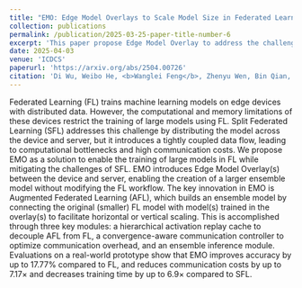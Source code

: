 ```yaml
---
title: "EMO: Edge Model Overlays to Scale Model Size in Federated Learning"
collection: publications
permalink: /publication/2025-03-25-paper-title-number-6
excerpt: 'This paper propose Edge Model Overlay to address the challenges in SFL.'
date: 2025-04-03
venue: 'ICDCS'
paperurl: 'https://arxiv.org/abs/2504.00726'
citation: 'Di Wu, Weibo He, <b>Wanglei Feng</b>, Zhenyu Wen, Bin Qian, and Blesson Varghese. (Accept). &quot;EMO: Edge Model Overlays to Scale Model Size in Federated Learning.&quot; <i>ICDCS2025</i>. (CCF B)'
---
```


 Federated Learning (FL) trains machine learning models on edge devices with distributed data. However, the computational and memory limitations of these devices restrict the training of large models using FL. Split Federated Learning (SFL) addresses this challenge by distributing the model across the device and server, but it introduces a tightly coupled data flow, leading to computational bottlenecks and high communication costs. We propose EMO as a solution to enable the training of large models in FL while mitigating the challenges of SFL. EMO introduces Edge Model Overlay(s) between the device and server, enabling the creation of a larger ensemble model without modifying the FL workflow. The key innovation in EMO is Augmented Federated Learning (AFL), which builds an ensemble model by connecting the original (smaller) FL model with model(s) trained in the overlay(s) to facilitate horizontal or vertical scaling. This is accomplished through three key modules: a hierarchical activation replay cache to decouple AFL from FL, a convergence-aware communication controller to optimize communication overhead, and an ensemble inference module. Evaluations on a real-world prototype show that EMO improves accuracy by up to 17.77% compared to FL, and reduces communication costs by up to 7.17× and decreases training time by up to 6.9× compared to SFL.
